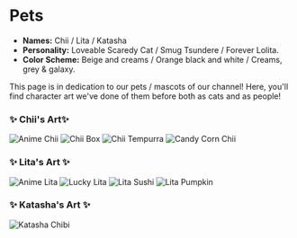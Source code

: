 # Pets

* **Names:** Chii / Lita / Katasha
* **Personality:** Loveable Scaredy Cat / Smug Tsundere / Forever Lolita.
* **Color Scheme:** Beige and creams / Orange black and white / Creams, grey & galaxy.

This page is in dedication to our pets / mascots of our channel! Here, you'll find character art we've done of them before both as cats and as people!



### ✨ Chii's Art✨

![Anime Chii](img/Chii_anime.png)
![Chii Box](img/chiibox.png)
![Chii Tempurra](img/chiitempurra.png)
![Candy Corn Chii](img/candycornchii.png)

### ✨ Lita's Art ✨

![Anime Lita](img/lita_anime.png)
![Lucky Lita](img/luckylita.png)
![Lita Sushi](img/litasushi.png)
![Lita Pumpkin](img/litapumpkin.png)

### ✨ Katasha's Art ✨

![Katasha Chibi](img/katashachibi.png)
